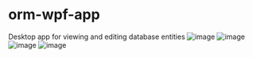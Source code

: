 # orm-wpf-app
Desktop app for viewing and editing database entities
![image](https://user-images.githubusercontent.com/15645299/155961675-39ba502f-d244-4d6d-8e11-4b1908a8833b.png)
![image](https://user-images.githubusercontent.com/15645299/155961783-759f3e55-1f67-4191-bea7-7eafb9aced91.png)
![image](https://user-images.githubusercontent.com/15645299/155961821-f89a393b-9299-4ce4-95f3-53d84dedc7dc.png)
![image](https://user-images.githubusercontent.com/15645299/155961856-fbeb41e2-3bfd-4be1-8fb8-b293c01c7898.png)
